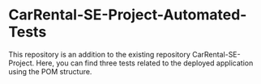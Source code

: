 # CarRental-SE-Project-Automated-Tests
This repository is an addition to the existing repository CarRental-SE-Project. Here, you can find three tests related to the deployed application using the POM structure.
